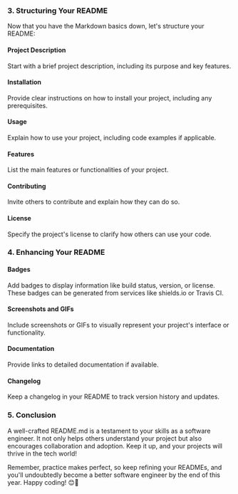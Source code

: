 ### 3. Structuring Your README

Now that you have the Markdown basics down, let's structure your README:

#### Project Description

Start with a brief project description, including its purpose and key features.

#### Installation

Provide clear instructions on how to install your project, including any prerequisites.

#### Usage

Explain how to use your project, including code examples if applicable.

#### Features

List the main features or functionalities of your project.

#### Contributing

Invite others to contribute and explain how they can do so.

#### License

Specify the project's license to clarify how others can use your code.

### 4. Enhancing Your README

#### Badges

Add badges to display information like build status, version, or license.
These badges can be generated from services like shields.io or Travis CI.

#### Screenshots and GIFs

Include screenshots or GIFs to visually represent your project's interface or
functionality.

#### Documentation

Provide links to detailed documentation if available.

#### Changelog

Keep a changelog in your README to track version history and updates.

### 5. Conclusion

A well-crafted README.md is a testament to your skills as a software engineer.
It not only helps others understand your project but also encourages collaboration and adoption.
Keep it up, and your projects will thrive in the tech world!

Remember, practice makes perfect, so keep refining your READMEs, and you'll undoubtedly
become a better software engineer by the end of this year. Happy coding! 😊🚀
